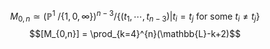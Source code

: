 $$
M_{0,n} \simeq  (\mathbb{P}^1 \ /\left\{ 1,0,\infty \right\})^{n-3} /\left\{ (t_1,\cdots,t_{n-3}) | t_i = t_j  \text{ for some }t_i \neq t_j\right\}
$$
$$[M_{0,n}] = \prod_{k=4}^{n}(\mathbb{L}-k+2)$$